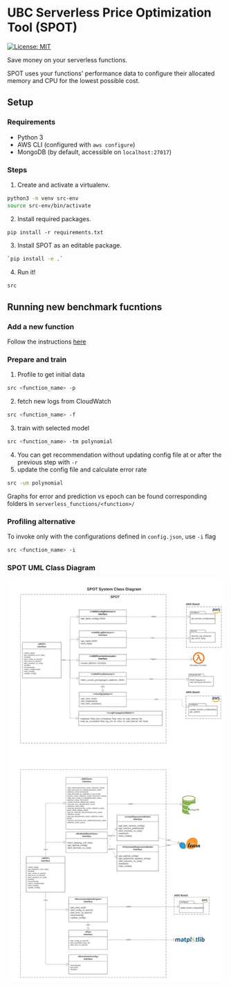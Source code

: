 # UBC Serverless Price Optimization Tool (SPOT)

[![License: MIT](https://img.shields.io/badge/License-MIT-yellow.svg)](LICENSE)

Save money on your serverless functions.

SPOT uses your functions' performance data to configure their allocated memory and CPU for the lowest possible cost.

## Setup

### Requirements
- Python 3
- AWS CLI (configured with `aws configure`)
- MongoDB (by default, accessible on `localhost:27017`)

### Steps
1. Create and activate a virtualenv.
```bash
python3 -m venv src-env
source src-env/bin/activate
```

2. Install required packages.
```
pip install -r requirements.txt
```

3. Install SPOT as an editable package.
```bash
`pip install -e .`
```

4. Run it!
```bash
src
```

## Running new benchmark fucntions
### Add a new function
Follow the instructions [here](src/serverless_functions/README.md)
### Prepare and train
1. Profile to get initial data 
```bash
src <function_name> -p
```
2. fetch new logs from CloudWatch
```bash
src <function_name> -f
```
3. train with selected model
```bash
src <function_name> -tm polynomial
```
4. You can get recommendation without updating config file at or after the previous step with `-r`
5. update the config file and calculate error rate
```bash
src -um polynomial
```
Graphs for error and prediction vs epoch can be found corresponding folders in `serverless_functions/<function>/`

### Profiling alternative
To invoke only with the configurations defined in `config.json`, use `-i` flag
```bash
src <function_name> -i
```

### SPOT UML Class Diagram
![SPOT UML Class Diagram](/src/visualize/SPOT_UML_Class_Diagram.jpeg)
